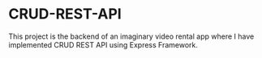 # CRUD-REST-API
This project is the backend of an imaginary video rental app where I have implemented CRUD REST API using Express Framework.
